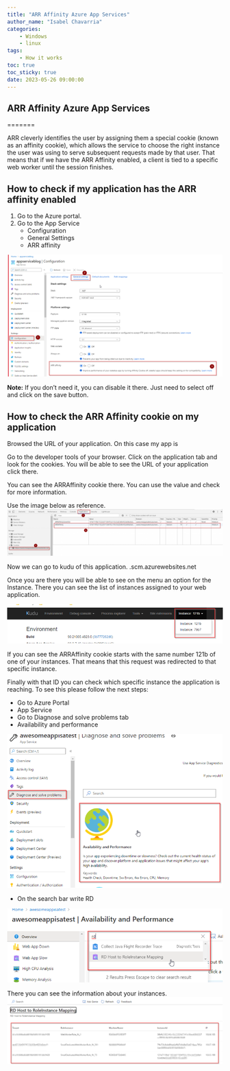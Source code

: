 ```yaml
---
title: "ARR Affinity Azure App Services"
author_name: "Isabel Chavarria"
categories:
    - Windows
    - linux
tags:
    - How it works
toc: true
toc_sticky: true
date: 2023-05-26 09:00:00
---
```

<html>
<head>
  <!-- Google tag (gtag.js) -->
<script async src="https://www.googletagmanager.com/gtag/js?id=G-0DC5DVJXR5"></script>
<script>
  window.dataLayer = window.dataLayer || [];
  function gtag(){dataLayer.push(arguments);}
  gtag('js', new Date());

  gtag('config', 'G-0DC5DVJXR5');
</script>
</head>
</html>

## ARR Affinity Azure App Services 
=======

ARR cleverly identifies the user by assigning them a special cookie (known as an affinity cookie), which allows the service to choose the right instance the user was using to serve subsequent requests made by that user. That means that if we have the ARR Affinity enabled, a client is tied to a specific web worker until the session finishes.

## How to check if my application has the ARR affinity enabled

1. Go to the Azure portal.
2. Go to the App Service
    - Configuration
    - General Settings
    - ARR affinity

![flow](/media/2023/arr/01.png)

 **Note:** If you don’t need it, you can disable it there. Just need to select off and click on the save button.

## How to check the ARR Affinity cookie on my application

Browsed the URL of your application. On this case my app is
[](https://awesomeappisatest.azurewebsites.net/)

Go to the developer tools of your browser.  Click on the application tab and look for the cookies. You will be able to see the URL of your application click there.

You can see the ARRAffinity cookie there.  You can use the value and check for more information.

Use the image below as reference.
![flow](/media/2023/arr/02.png)

Now we can go to kudu of this application. <name of the application> .scm.azurewebsites.net

Once you are there you will be able to see on the menu an option for the Instance. There you can see the list of instances assigned to your web application.

![flow](/media/2023/arr/03.png)


If you can see the ARRAffinity cookie starts with the same number 121b of one of your instances. That means that this request was redirected to that specific instance.

Finally with that ID you can check which specific instance the application is reaching. To see this please follow the next steps:

- Go to Azure Portal 
- App Service
- Go to Diagnose and solve problems tab
- Availability and performance

![flow](/media/2023/arr/04.png)

- On the search bar write RD

![flow](/media/2023/arr/05.png)

There you can see the information about your instances.
![flow](/media/2023/arr/06.png)
